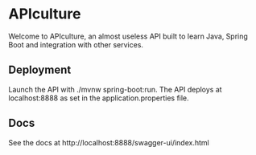# APIculture

Welcome to APIculture, an almost useless API built to learn Java, Spring Boot and integration with other services.

## Deployment
Launch the API with ./mvnw spring-boot:run. The API deploys at localhost:8888 as set in the application.properties file.

## Docs
See the docs at http://localhost:8888/swagger-ui/index.html


